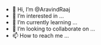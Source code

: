 - 👋 Hi, I’m @AravindRaaj
- 👀 I’m interested in ...
- 🌱 I’m currently learning ...
- 💞️ I’m looking to collaborate on ...
- 📫 How to reach me ...

<!---
AravindRaaj/AravindRaaj is a ✨ special ✨ repository because its `README.md` (this file) appears on your GitHub profile.
You can click the Preview link to take a look at your changes.
--->
